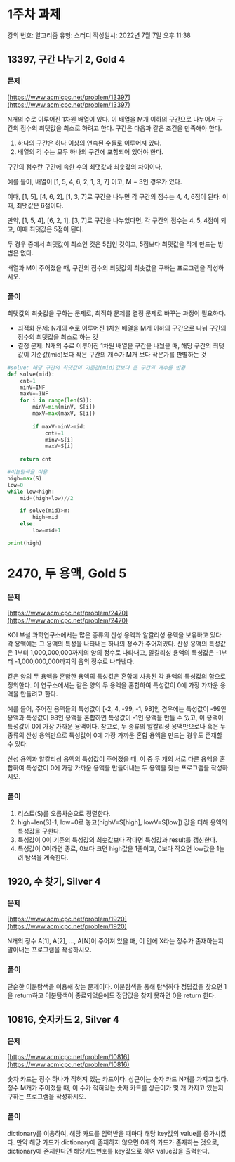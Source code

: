 # 1주차 과제

강의 번호: 알고리즘
유형: 스터디
작성일시: 2022년 7월 7일 오후 11:38

## 13397, 구간 나누기 2, Gold 4

### 문제

[https://www.acmicpc.net/problem/13397](https://www.acmicpc.net/problem/13397)

N개의 수로 이루어진 1차원 배열이 있다. 이 배열을 M개 이하의 구간으로 나누어서 구간의 점수의 최댓값을 최소로 하려고 한다. 구간은 다음과 같은 조건을 만족해야 한다.

1. 하나의 구간은 하나 이상의 연속된 수들로 이루어져 있다.
2. 배열의 각 수는 모두 하나의 구간에 포함되어 있어야 한다.

구간의 점수란 구간에 속한 수의 최댓값과 최솟값의 차이이다.

예를 들어, 배열이 [1, 5, 4, 6, 2, 1, 3, 7] 이고, M = 3인 경우가 있다.

이때, [1, 5], [4, 6, 2], [1, 3, 7]로 구간을 나누면 각 구간의 점수는 4, 4, 6점이 된다. 이때, 최댓값은 6점이다.

만약, [1, 5, 4], [6, 2, 1], [3, 7]로 구간을 나누었다면, 각 구간의 점수는 4, 5, 4점이 되고, 이때 최댓값은 5점이 된다.

두 경우 중에서 최댓값이 최소인 것은 5점인 것이고, 5점보다 최댓값을 작게 만드는 방법은 없다.

배열과 M이 주어졌을 때, 구간의 점수의 최댓값의 최솟값을 구하는 프로그램을 작성하시오.

### 풀이

최댓값의 최솟값을 구하는 문제로, 최적화 문제를 결정 문제로 바꾸는 과정이 필요하다.

- 최적화 문제: N개의 수로 이루어진 1차원 배열을 M개 이하의 구간으로 나눠 구간의 점수의 최댓값을 최소로 하는 것
- 결정 문제: N개의 수로 이루어진 1차원 배열을 구간을 나눴을 때, 해당 구간의 최댓값이 기준값(mid)보다 작은 구간의 개수가 M개 보다 작은가를 판별하는 것

```python
#solve: 해당 구간의 최댓값이 기준값(mid)값보다 큰 구간의 개수를 반환
def solve(mid):
	cnt=1
	minV=INF 
	maxV=-INF
	for i in range(len(S)):
		minV=min(minV, S[i])
		maxV=max(maxV, S[i])
		
		if maxV-minV>mid:
			cnt+=1
			minV=S[i]
			maxV=S[i]
	
	return cnt

#이분탐색을 이용
high=max(S)
low=0
while low<high:
	mid=(high+low)//2

	if solve(mid)>m:
		high=mid
	else:
		low=mid+1

print(high)
```

# 2470, 두 용액, Gold 5

### 문제

[https://www.acmicpc.net/problem/2470](https://www.acmicpc.net/problem/2470)

KOI 부설 과학연구소에서는 많은 종류의 산성 용액과 알칼리성 용액을 보유하고 있다. 각 용액에는 그 용액의 특성을 나타내는 하나의 정수가 주어져있다.  산성 용액의 특성값은 1부터 1,000,000,000까지의 양의 정수로 나타내고, 알칼리성 용액의 특성값은 -1부터 -1,000,000,000까지의 음의 정수로 나타낸다.

같은 양의 두 용액을 혼합한 용액의 특성값은 혼합에 사용된 각 용액의 특성값의 합으로 정의한다. 이 연구소에서는 같은 양의 두 용액을 혼합하여 특성값이 0에 가장 가까운 용액을 만들려고 한다.

예를 들어, 주어진 용액들의 특성값이 [-2, 4, -99, -1, 98]인 경우에는 특성값이 -99인 용액과 특성값이 98인 용액을 혼합하면 특성값이 -1인 용액을 만들 수 있고, 이 용액이 특성값이 0에 가장 가까운 용액이다. 참고로, 두 종류의 알칼리성 용액만으로나 혹은 두 종류의 산성 용액만으로 특성값이 0에 가장 가까운 혼합 용액을 만드는 경우도 존재할 수 있다.

산성 용액과 알칼리성 용액의 특성값이 주어졌을 때, 이 중 두 개의 서로 다른 용액을 혼합하여 특성값이 0에 가장 가까운 용액을 만들어내는 두 용액을 찾는 프로그램을 작성하시오.

### 풀이

1. 리스트(S)를 오름차순으로 정렬한다.
2. high=len(S)-1, low=0로 놓고(highV=S[high], lowV=S[low]) 값을 더해 용액의 특성값을 구한다.
3. 특성값이 0이 기존의 특성값의 최솟값보다 작다면 특성값과 result를 갱신한다.
4. 특성값이 0이라면 종료, 0보다 크면 high값을 1줄이고, 0보다 작으면 low값을 1늘려 탐색을 계속한다.

## 1920, 수 찾기, Silver 4

### 문제

[https://www.acmicpc.net/problem/1920](https://www.acmicpc.net/problem/1920)

N개의 정수 A[1], A[2], …, A[N]이 주어져 있을 때, 이 안에 X라는 정수가 존재하는지 알아내는 프로그램을 작성하시오.

### 풀이

단순한 이분탐색을 이용해 찾는 문제이다. 이분탐색을 통해 탐색하다 정답값을 찾으면 1을 return하고 이분탐색이 종료되었음에도 정답값을 찾지 못하면 0을 return 한다.

## 10816, 숫자카드 2, Silver 4

### 문제

[https://www.acmicpc.net/problem/10816](https://www.acmicpc.net/problem/10816)

숫자 카드는 정수 하나가 적혀져 있는 카드이다. 상근이는 숫자 카드 N개를 가지고 있다. 정수 M개가 주어졌을 때, 이 수가 적혀있는 숫자 카드를 상근이가 몇 개 가지고 있는지 구하는 프로그램을 작성하시오.

### 풀이

dictionary를 이용하여, 해당 카드를 입력받을 때마다 해당 key값의 value를 증가시켰다. 만약 해당 카드가 dictionary에 존재하지 않으면 0개의 카드가 존재하는 것으로, dictionary에 존재한다면 해당카드번호를 key값으로 하여 value값을 출력한다.
